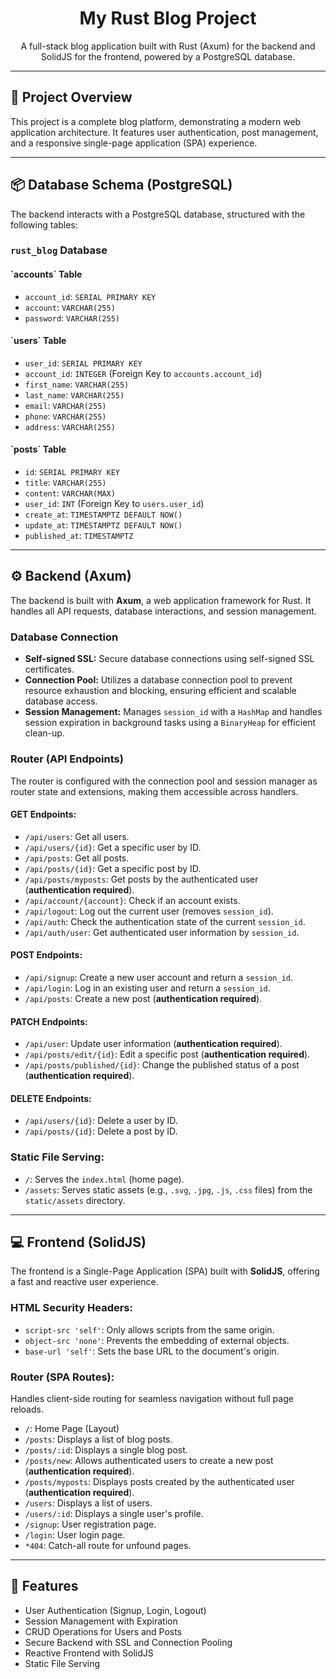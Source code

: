 <h1 align="center">My Rust Blog Project</h1>

<p align="center">A full-stack blog application built with Rust (Axum) for the backend and SolidJS for the frontend, powered by a PostgreSQL database.</p>

---

<h2>🚀 Project Overview</h2>

<p>This project is a complete blog platform, demonstrating a modern web application architecture. It features user authentication, post management, and a responsive single-page application (SPA) experience.</p>

---

<h2>📦 Database Schema (PostgreSQL)</h2>

<p>The backend interacts with a PostgreSQL database, structured with the following tables:</p>

<h3><code>rust_blog</code> Database</h3>

<h4>`accounts` Table</h4>
<ul>
  <li><code>account_id</code>: <code>SERIAL PRIMARY KEY</code></li>
  <li><code>account</code>: <code>VARCHAR(255)</code></li>
  <li><code>password</code>: <code>VARCHAR(255)</code></li>
</ul>

<h4>`users` Table</h4>
<ul>
  <li><code>user_id</code>: <code>SERIAL PRIMARY KEY</code></li>
  <li><code>account_id</code>: <code>INTEGER</code> (Foreign Key to <code>accounts.account_id</code>)</li>
  <li><code>first_name</code>: <code>VARCHAR(255)</code></li>
  <li><code>last_name</code>: <code>VARCHAR(255)</code></li>
  <li><code>email</code>: <code>VARCHAR(255)</code></li>
  <li><code>phone</code>: <code>VARCHAR(255)</code></li>
  <li><code>address</code>: <code>VARCHAR(255)</code></li>
</ul>

<h4>`posts` Table</h4>
<ul>
  <li><code>id</code>: <code>SERIAL PRIMARY KEY</code></li>
  <li><code>title</code>: <code>VARCHAR(255)</code></li>
  <li><code>content</code>: <code>VARCHAR(MAX)</code></li>
  <li><code>user_id</code>: <code>INT</code> (Foreign Key to <code>users.user_id</code>)</li>
  <li><code>create_at</code>: <code>TIMESTAMPTZ DEFAULT NOW()</code></li>
  <li><code>update_at</code>: <code>TIMESTAMPTZ DEFAULT NOW()</code></li>
  <li><code>published_at</code>: <code>TIMESTAMPTZ</code></li>
</ul>

---

<h2>⚙️ Backend (Axum)</h2>

<p>The backend is built with <strong>Axum</strong>, a web application framework for Rust. It handles all API requests, database interactions, and session management.</p>

<h3>Database Connection</h3>
<ul>
  <li><strong>Self-signed SSL:</strong> Secure database connections using self-signed SSL certificates.</li>
  <li><strong>Connection Pool:</strong> Utilizes a database connection pool to prevent resource exhaustion and blocking, ensuring efficient and scalable database access.</li>
  <li><strong>Session Management:</strong> Manages <code>session_id</code> with a <code>HashMap</code> and handles session expiration in background tasks using a <code>BinaryHeap</code> for efficient clean-up.</li>
</ul>

<h3>Router (API Endpoints)</h3>
<p>The router is configured with the connection pool and session manager as router state and extensions, making them accessible across handlers.</p>

<h4>GET Endpoints:</h4>
<ul>
  <li><code>/api/users</code>: Get all users.</li>
  <li><code>/api/users/{id}</code>: Get a specific user by ID.</li>
  <li><code>/api/posts</code>: Get all posts.</li>
  <li><code>/api/posts/{id}</code>: Get a specific post by ID.</li>
  <li><code>/api/posts/myposts</code>: Get posts by the authenticated user (<strong>authentication required</strong>).</li>
  <li><code>/api/account/{account}</code>: Check if an account exists.</li>
  <li><code>/api/logout</code>: Log out the current user (removes <code>session_id</code>).</li>
  <li><code>/api/auth</code>: Check the authentication state of the current <code>session_id</code>.</li>
  <li><code>/api/auth/user</code>: Get authenticated user information by <code>session_id</code>.</li>
</ul>

<h4>POST Endpoints:</h4>
<ul>
  <li><code>/api/signup</code>: Create a new user account and return a <code>session_id</code>.</li>
  <li><code>/api/login</code>: Log in an existing user and return a <code>session_id</code>.</li>
  <li><code>/api/posts</code>: Create a new post (<strong>authentication required</strong>).</li>
</ul>

<h4>PATCH Endpoints:</h4>
<ul>
  <li><code>/api/user</code>: Update user information (<strong>authentication required</strong>).</li>
  <li><code>/api/posts/edit/{id}</code>: Edit a specific post (<strong>authentication required</strong>).</li>
  <li><code>/api/posts/published/{id}</code>: Change the published status of a post (<strong>authentication required</strong>).</li>
</ul>

<h4>DELETE Endpoints:</h4>
<ul>
  <li><code>/api/users/{id}</code>: Delete a user by ID.</li>
  <li><code>/api/posts/{id}</code>: Delete a post by ID.</li>
</ul>

<h3>Static File Serving:</h3>
<ul>
  <li><code>/</code>: Serves the <code>index.html</code> (home page).</li>
  <li><code>/assets</code>: Serves static assets (e.g., <code>.svg</code>, <code>.jpg</code>, <code>.js</code>, <code>.css</code> files) from the <code>static/assets</code> directory.</li>
</ul>

---

<h2>💻 Frontend (SolidJS)</h2>

<p>The frontend is a Single-Page Application (SPA) built with <strong>SolidJS</strong>, offering a fast and reactive user experience.</p>

<h3>HTML Security Headers:</h3>
<ul>
  <li><code>script-src 'self'</code>: Only allows scripts from the same origin.</li>
  <li><code>object-src 'none'</code>: Prevents the embedding of external objects.</li>
  <li><code>base-url 'self'</code>: Sets the base URL to the document's origin.</li>
</ul>

<h3>Router (SPA Routes):</h3>
<p>Handles client-side routing for seamless navigation without full page reloads.</p>
<ul>
  <li><code>/</code>: Home Page (Layout)</li>
  <li><code>/posts</code>: Displays a list of blog posts.</li>
  <li><code>/posts/:id</code>: Displays a single blog post.</li>
  <li><code>/posts/new</code>: Allows authenticated users to create a new post (<strong>authentication required</strong>).</li>
  <li><code>/posts/myposts</code>: Displays posts created by the authenticated user (<strong>authentication required</strong>).</li>
  <li><code>/users</code>: Displays a list of users.</li>
  <li><code>/users/:id</code>: Displays a single user's profile.</li>
  <li><code>/signup</code>: User registration page.</li>
  <li><code>/login</code>: User login page.</li>
  <li><code>*404</code>: Catch-all route for unfound pages.</li>
</ul>

---

<h2>🌟 Features</h2>
<ul>
  <li>User Authentication (Signup, Login, Logout)</li>
  <li>Session Management with Expiration</li>
  <li>CRUD Operations for Users and Posts</li>
  <li>Secure Backend with SSL and Connection Pooling</li>
  <li>Reactive Frontend with SolidJS</li>
  <li>Static File Serving</li>
</ul>
